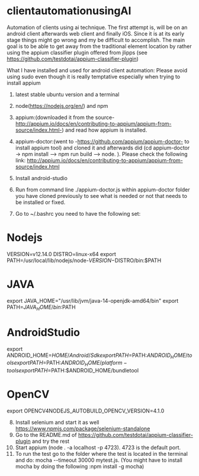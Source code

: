 # clientautomationusingAI

Automation of clients using ai technique.
The first attempt is, will be on an android client afterwards web client and finally iOS.
Since it is at its early stage things might go wrong and my be difficult to accomplish.
The main goal is to be able to get away from the traditional element location by rather using the appium classifier plugin
offered from  jlipps (see https://github.com/testdotai/appium-classifier-plugin)

What I have installed and used for android client automation: Please avoid using sudo even though it is really temptative especially when trying to install appium
1) latest stable ubuntu version  and a terminal
2) node(https://nodejs.org/en/) and npm
3) appium:(downloaded it from the source-http://appium.io/docs/en/contributing-to-appium/appium-from-source/index.html-) and read how appium is installed.
4) appium-doctor:(went to -https://github.com/appium/appium-doctor- to install appium tool) and cloned it and afterwards did (cd appium-doctor -> npm install --> npm run build --> node. ). Please check the following link: http://appium.io/docs/en/contributing-to-appium/appium-from-source/index.html

5) Install android-studio

6) Run from command line ./appium-doctor.js within appium-doctor folder you have cloned previously to see what is needed or not that needs to be installed or fixed.


7) Go to  ~/.bashrc you need to have the following set: 

# Nodejs

VERSION=v12.14.0
DISTRO=linux-x64
export PATH=/usr/local/lib/nodejs/node-$VERSION-$DISTRO/bin:$PATH


# JAVA

export JAVA_HOME="/usr/lib/jvm/java-14-openjdk-amd64/bin"
export PATH=${JAVA_HOME}/bin:$PATH


# AndroidStudio

export ANDROID_HOME=$HOME/Android/Sdk
export PATH=$PATH:$ANDROID_HOME/tools
export PATH=$PATH:$ANDROID_HOME/platform-tools
export PATH=$PATH:$ANDROID_HOME/bundletool


# OpenCV

export OPENCV4NODEJS_AUTOBUILD_OPENCV_VERSION=4.1.0

8) Install selenium and start it as well https://www.npmjs.com/package/selenium-standalone
9) Go to the README.md of https://github.com/testdotai/appium-classifier-plugin and try the rest
10) Start appium (node . -a localhost -p 4723). 4723 is the default port.
11) To run the test go to the folder where the test is located in the terminal and do: mocha --timeout 30000 mytest.js. (You might have to install mocha by doing the following :npm install -g mocha)
